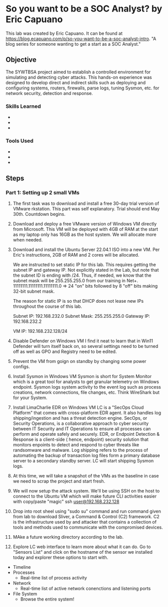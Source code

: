 # So you want to be a SOC Analyst? by Eric Capuano

This lab was created by Eric Capuano. It can be found at <a href="https://blog.ecapuano.com/p/so-you-want-to-be-a-soc-analyst-intro">https://blog.ecapuano.com/p/so-you-want-to-be-a-soc-analyst-intro</a>. "A blog series for someone wanting to get a start as a SOC Analyst."

## Objective

The SYWTBSA project aimed to establish a controlled environment for simulating and detecting cyber attacks. This hands-on experience was designed to develop direct and indirect skills such as deploying and configuring systems, routers, firewalls, parse logs, tuning Sysmon, etc. for network security, detection and response.

### Skills Learned

- 
- 
- 

### Tools Used

- 
- 
- 

## Steps


### Part 1: Setting up 2 small VMs

1. The first task was to download and install a free 30-day trial version of VMware rkstation.
   This part was self explanatory. Trial should end May 30th. Countdown begins.

2. Download and deploy a free VMware version of Windows VM directly from Microsoft.
   This VM will be deployed with 4GB of RAM at the start as my laptop only has 16GB as the host system. We will allocate more when needed.

3. Download and install the Ubuntu Server 22.04.1 ISO into a new VM.
   Per Eric's instructions, 2GB of RAM and 2 cores will be allocated.

   We are instructed to set static IP for this lab. This requires getting the subnet IP and gateway IP.
   Not explicitly stated in the Lab, but note that the subnet ID is ending with /24. Thus, if needed, we know that the subnet mask will be 255.255.255.0 from our training in Net+. 11111111.11111111.11111111.0 => 24 "on" bits followed by 8 "off" bits making 32-bit subnet mask.

   The reason for static IP is so that DHCP does not lease new IPs throughout the course of this lab.

   Subnet IP: 192.168.232.0
   Subnet Mask: 255.255.255.0
   Gateway IP: 192.168.232.2

   VM IP: 192.168.232.128/24

4. Disable Defender on Windows VM
   I find it neat to learn that in Win11 Defender will turn itself back on, so several settings need to be turned off as well as GPO and Registry need to be edited.

5. Prevent the VM from goign on standby by changing some power configs.

6. Install Sysmon in Windows VM
   Sysmon is short for System Monitor which is a great tool for analysts to get granular telemetry on Windows endpoint. Sysmon logs system activity to the event log such as process creations, network connections, file changes, etc. Think WireShark but for your System.

7. Install LimaCharlie EDR on Windows VM
   LC is a "SecOps Cloud Platform" that comes with cross-platform EDR agent. It also handles log shipping/ingestion and has a threat detection engine. SecOps, or Security Operations, is a collaborative approach to cyber security between IT Security and IT Operations to ensure all processes can perform and operate safely and securely. EDR, or Endpoint Detection & Response is a client-side ( hence, endpoint) security solution that monitors enpoints to detect and respond to cyber threats like randsomware and malware. Log shipping refers to the process of automating the backup of transaction log files form a primary database server to a secondary standby server.
   LC will start shipping Sysmon logs.

8. At this time, we will take a snapshot of the VMs as the baseline in case we need to scrap the project and start fresh.

9. We will now setup the attack system. We'll be using SSH on the host to connect to the Ubuntu VM which will make future CLI activities easier with copy/paste "magic"
   ssh user@192.168.232.128

10. Drop into root sheel using "sudo su" command and run command given from lab to download Sliver, a Command & Control (C2) framework. C2 is the infrastructure used by and attacker that contains a collection of tools and methods used to communicate with the compromised devices.

11. MAke a future working directory according to the lab.

12. Explore LC web interface to learn more about what it can do.
   Go to "Sensors List" and click on the hostname of the sensor we installed today and explorer these options to start with.
   - Timeline
   - Processes
        - Real-time list of process activity
   - Network
        - Real-time list of active network conenctions and listening ports
   - File System
        - Browse the entire system!
   
